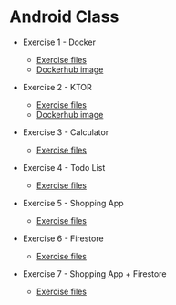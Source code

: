 # Android Class

- Exercise 1 - Docker

  - [Exercise files](./exercise1)
  - [Dockerhub image](https://hub.docker.com/r/ushka1/android-class-exercise-1)

- Exercise 2 - KTOR

  - [Exercise files](./exercise2-ktor)
  - [Dockerhub image](https://hub.docker.com/r/ushka1/android-class-exercise2-ktor)

- Exercise 3 - Calculator

  - [Exercise files](./exercise3-calculator/Calculator)

- Exercise 4 - Todo List

  - [Exercise files](./exercise4-todo-list/TodoList)

- Exercise 5 - Shopping App

  - [Exercise files](./exercise5-shopping/Shopping)

- Exercise 6 - Firestore

  - [Exercise files](./exercise6-db-shopping/DbShopping/)

- Exercise 7 - Shopping App + Firestore

  - [Exercise files](./exercise7-net-shopping/NetShopping/)
